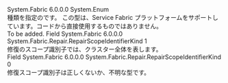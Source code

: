 <Type Name="RepairScopeIdentifierKind" FullName="System.Fabric.Repair.RepairScopeIdentifierKind">
  <TypeSignature Language="C#" Value="public enum RepairScopeIdentifierKind" />
  <TypeSignature Language="ILAsm" Value=".class public auto ansi sealed RepairScopeIdentifierKind extends System.Enum" />
  <TypeSignature Language="DocId" Value="T:System.Fabric.Repair.RepairScopeIdentifierKind" />
  <TypeSignature Language="VB.NET" Value="Public Enum RepairScopeIdentifierKind" />
  <TypeSignature Language="F#" Value="type RepairScopeIdentifierKind = " />
  <AssemblyInfo>
    <AssemblyName>System.Fabric</AssemblyName>
    <AssemblyVersion>6.0.0.0</AssemblyVersion>
  </AssemblyInfo>
  <Base>
    <BaseTypeName>System.Enum</BaseTypeName>
  </Base>
  <Docs>
    <summary>
      <para>種類を指定の<see cref="T:System.Fabric.Repair.RepairScopeIdentifier" />です。</para>
      <para>この型は、Service Fabric プラットフォームをサポートしています。コードから直接使用するものではありません。</para>
    </summary>
    <remarks>To be added.</remarks>
  </Docs>
  <Members>
    <Member MemberName="Cluster">
      <MemberSignature Language="C#" Value="Cluster" />
      <MemberSignature Language="ILAsm" Value=".field public static literal valuetype System.Fabric.Repair.RepairScopeIdentifierKind Cluster = int32(1)" />
      <MemberSignature Language="DocId" Value="F:System.Fabric.Repair.RepairScopeIdentifierKind.Cluster" />
      <MemberSignature Language="VB.NET" Value="Cluster" />
      <MemberSignature Language="F#" Value="Cluster = 1" Usage="System.Fabric.Repair.RepairScopeIdentifierKind.Cluster" />
      <MemberType>Field</MemberType>
      <AssemblyInfo>
        <AssemblyName>System.Fabric</AssemblyName>
        <AssemblyVersion>6.0.0.0</AssemblyVersion>
      </AssemblyInfo>
      <ReturnValue>
        <ReturnType>System.Fabric.Repair.RepairScopeIdentifierKind</ReturnType>
      </ReturnValue>
      <MemberValue>1</MemberValue>
      <Docs>
        <summary>
          <para>修復のスコープ識別子では、クラスター全体を表します。</para>
        </summary>
      </Docs>
    </Member>
    <Member MemberName="Invalid">
      <MemberSignature Language="C#" Value="Invalid" />
      <MemberSignature Language="ILAsm" Value=".field public static literal valuetype System.Fabric.Repair.RepairScopeIdentifierKind Invalid = int32(0)" />
      <MemberSignature Language="DocId" Value="F:System.Fabric.Repair.RepairScopeIdentifierKind.Invalid" />
      <MemberSignature Language="VB.NET" Value="Invalid" />
      <MemberSignature Language="F#" Value="Invalid = 0" Usage="System.Fabric.Repair.RepairScopeIdentifierKind.Invalid" />
      <MemberType>Field</MemberType>
      <AssemblyInfo>
        <AssemblyName>System.Fabric</AssemblyName>
        <AssemblyVersion>6.0.0.0</AssemblyVersion>
      </AssemblyInfo>
      <ReturnValue>
        <ReturnType>System.Fabric.Repair.RepairScopeIdentifierKind</ReturnType>
      </ReturnValue>
      <MemberValue>0</MemberValue>
      <Docs>
        <summary>
          <para>修復スコープ識別子は正しくないか、不明な型です。</para>
        </summary>
      </Docs>
    </Member>
  </Members>
</Type>